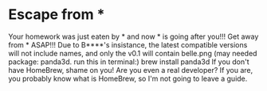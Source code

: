 # Escape from *
Your homework was just eaten by * and now * is going after you!!! Get away from * ASAP!!!
Due to B****'s insistance, the latest compatible versions will
not include names, and only the v0.1 will contain belle.png
(may needed package: panda3d. run this in terminal:)
brew install panda3d
If you don't have HomeBrew, shame on you! Are you even a real developer?
If you are, you probably know what is HomeBrew, so I'm not going to leave a
guide. 
